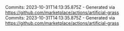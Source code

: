 Commits: 2023-10-31T14:13:35.875Z - Generated via https://github.com/marketplace/actions/artificial-grass
<br>
Commits: 2023-10-31T14:13:35.875Z - Generated via https://github.com/marketplace/actions/artificial-grass
<br>
